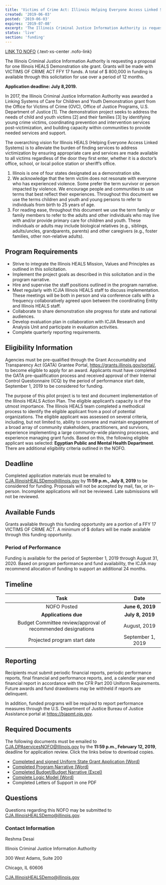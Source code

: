 ```yaml
---
title: 'Victims of Crime Act: Illinois Helping Everyone Access Linked Systems(HEALS) Demonstration Site'
created: '2019-06-03'
posted: '2019-06-03'
expires: '2019-07-08'
excerpt: 'The Illinois Criminal Justice Information Authority is requesting a proposal for one Illinois HEALS Demonstration site grant. Grants will be made with VICTIMS OF CRIME ACT FFY 17 funds. A total of $ 800,000 in funding is available through this solicitation for use over a period of 12 months. '
status: 'live'
section: 'funding'
---
```


[LINK TO NOFO](IllinoisHEALSDemoNOFO.docx) {.text-xs-center .nofo-link}

The Illinois Criminal Justice Information Authority is requesting a proposal for one Illinois HEALS Demonstration site grant. Grants will be made with VICTIMS OF CRIME ACT FFY 17 funds. A total of $ 800,000 in funding is available through this solicitation for use over a period of 12 months.

**Application deadline: July 8,2019.**

In 2017, the Illinois Criminal Justice Information Authority was awarded a Linking Systems of Care for Children and Youth Demonstration grant from the Office for Victims of Crime (OVC), Office of Justice Programs, U.S. Department of Justice [1]. The demonstration project seeks to address the needs of child and youth victims [2] and their families [3] by identifying young crime victims, coordinating prevention and intervention services post-victimization, and building capacity within communities to provide needed services and support.

The overarching vision for Illinois HEALS (Helping Everyone Access Linked Systems) is to alleviate the burden of finding services to address victimization by ensuring appropriate care and services are made available to all victims regardless of the door they first enter, whether it is a doctor’s office, school, or local police station or sheriff’s office.

1. Illinois is one of four states designated as a demonstration site.
2. We acknowledge that the term victim does not resonate with everyone who has experienced violence. Some prefer the term survivor or person impacted by violence. We encourage people and communities to use terms that best reflect their experiences.
   Throughout this document we use the terms children and youth and young persons to refer to individuals from birth to 25 years of age.
3. For reading ease, throughout this document we use the term family or family members to refer to the adults and other individuals who may live with and/or provide primary care for children and youth. These individuals or adults may include biological relatives (e.g., siblings, adults/uncles, grandparents, parents) and other caregivers (e.g., foster families, other non-relative adults).

## Program Requirements

- Strive to integrate the Illinois HEALS Mission, Values and Principles as outlined in this solicitation.
- Implement the project goals as described in this solicitation and in the program narrative.
- Hire and supervise the staff positions outlined in the program narrative.
- Meet regularly with ICJIA Illinois HEALS staff to discuss implementation. These meetings will be both in person and via conference calls with a frequency collaboratively agreed upon between the coordinating Entity and Illinois HEALS staff.
- Collaborate to share demonstration site progress for state and national audiences.
- Develop evaluation plan in collaboration with ICJIA Research and Analysis Unit and participate in evaluation activities.
- Complete quarterly reporting requirements.

## Eligibility Information

Agencies must be pre-qualified through the Grant Accountability and Transparency Act (GATA) Grantee Portal, https://grants.illinois.gov/portal/, to become eligible to apply for an award. Applicants must have completed the GATA pre-qualification process and received approval of their Internal Control Questionnaire (ICQ) by the period of performance start date, September 1, 2019 to be considered for funding.

The purpose of this pilot project is to test and document implementation of the Illinois HEALS Action Plan. The eligible applicant’s capacity is of the utmost importance. The Illinois HEALS team completed a methodical process to identify the eligible applicant from a pool of potential organizations. The eligible applicant was assessed on several criteria, including, but not limited to, ability to convene and maintain engagement of a broad array of community stakeholders, practitioners, and survivors, experience implementing a large community-wide planning processes, and experience managing grant funds. Based on this, the following eligible applicant was selected: **Egyptian Public and Mental Health Department**. There are additional eligibility criteria outlined in the NOFO.

## Deadline

Completed application materials must be emailed to CJA.IllinoisHEALSDemo@illinois.gov by **11:59 p.m., July 8, 2019** to be considered for funding. Proposals will not be accepted by mail, fax, or in-person. Incomplete applications will not be reviewed. Late submissions will not be reviewed.

## Available Funds

Grants available through this funding opportunity are a portion of a FFY 17 VICTIMS OF CRIME ACT. A minimum of $ dollars will be made available through this funding opportunity.

### Period of Performance

Funding is available for the period of September 1, 2019 through August 31, 2020. Based on program performance and fund availability, the ICJIA may recommend allocation of funding to support an additional 24 months.

## Timeline

|                             Task                             |       Date        |
| :----------------------------------------------------------: | :---------------: |
|                         NOFO Posted                          | **June 6, 2019**  |
|                     **Applications due**                     | **July 8, 2019**  |
| Budget Committee review/approval of recommended designations |   August, 2019    |
|                 Projected program start date                 | September 1, 2019 |

## Reporting

Recipients must submit periodic financial reports, periodic performance reports, final financial and performance reports, and, a calendar year end financial report in accordance with the CFR Part 200 Uniform Requirements. Future awards and fund drawdowns may be withheld if reports are delinquent.

In addition, funded programs will be required to report performance measures through the U.S. Department of Justice Bureau of Justice Assistance portal at https://bjapmt.ojp.gov.

## Required Documents

The following documents must be emailed to CJA.DPAservicesNOFO@Illinois.gov by the **11:59 p.m., February 12, 2019**, deadline for application review. Click the links below to download copies.

- [Completed and signed Uniform State Grant Application (Word)](IllinoisHEALSDemoAPPLICATION.docx)
- [Completed Program Narrative (Word)](IllinoisHEALSDemoNARRATIVE.docx)
- [Completed Budget/Budget Narrative (Excel)](IllinoisHEALSDemoBUDGET.xlsx)
- [Complete Logic Model (Word)](IllinoisHEALSDemoLOGICMODEL.docx)
- Completed Letters of Support in one PDF

## Questions

Questions regarding this NOFO may be submitted to CJA.IllinoisHEALSDemo@illinois.gov.

### Contact Information

Reshma Desai

Illinois Criminal Justice Information Authority

300 West Adams, Suite 200

Chicago, IL 60606

CJA.IllinoisHEALSDemo@illinois.gov
